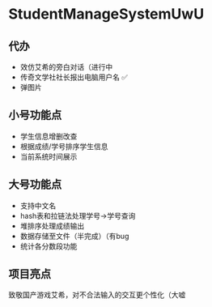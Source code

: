 # StudentManageSystemUwU

## 代办

- 效仿艾希的旁白对话（进行中 
- 传奇文学社社长报出电脑用户名 :white_check_mark:
- 弹图片

## 小号功能点

- 学生信息增删改查
- 根据成绩/学号排序学生信息
- 当前系统时间展示

## 大号功能点

- 支持中文名
- hash表和拉链法处理学号->学号查询
- 堆排序处理成绩输出
- 数据存储至文件（半完成）（有bug
- 统计各分数段功能

## 项目亮点

致敬国产游戏艾希，对不合法输入的交互更个性化（大嘘

